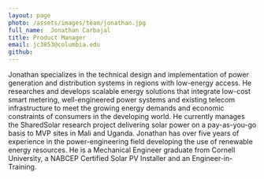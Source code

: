 ```yaml
---
layout: page
photo: /assets/images/team/jonathan.jpg
full_name:  Jonathan Carbajal
title: Product Manager
email: jc3853@columbia.edu
github: 
---
```

Jonathan specializes in the technical design and implementation of power generation and distribution systems in regions with low-energy access.  He researches and develops scalable energy solutions that integrate low-cost smart metering, well-engineered power systems and existing telecom infrastructure to meet the growing energy demands and economic constraints of consumers in the developing world.  He currently manages the SharedSolar research project delivering solar power on a pay-as-you-go basis to MVP sites in Mali and Uganda. Jonathan has over five years of experience in the power-engineering field developing the use of renewable energy resources.  He is a Mechanical Engineer graduate from Cornell University, a NABCEP Certified Solar PV Installer and an Engineer-in-Training.
